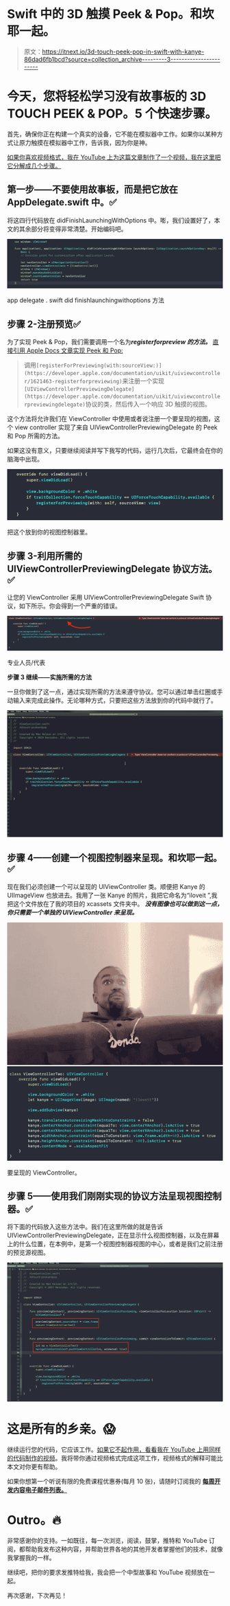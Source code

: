 # Swift 中的 3D 触摸 Peek & Pop。和坎耶一起。

> 原文：<https://itnext.io/3d-touch-peek-pop-in-swift-with-kanye-86dad6fb1bcd?source=collection_archive---------3----------------------->

# 今天，您将轻松学习没有故事板的 3D TOUCH PEEK & POP。5 个快速步骤。

首先，确保你正在构建一个真实的设备，它不能在模拟器中工作。如果你以某种方式让原力触摸在模拟器中工作，告诉我，因为你是神。

[如果你喜欢视频格式，我在 YouTube 上为这篇文章制作了一个视频，我在这里把它分解成几个步骤。](https://youtu.be/MLPHGz_Rh8Q)

## 第一步——不要使用故事板，而是把它放在 AppDelegate.swift 中。✅

将这四行代码放在 didFinishLaunchingWithOptions 中。嘭，我们设置好了，本文的其余部分将变得非常清楚。开始编码吧。

![](img/f66eeff9301ee250b39cef516a46f85a.png)

app delegate . swift did finishlaunchingwithoptions 方法

## 步骤 2-注册预览✅

为了实现 Peek & Pop，我们需要调用一个名为***registerforpreview 的方法。*** [直接引用 Apple Docs 文章实现 Peek 和 Pop:](https://developer.apple.com/documentation/uikit/peek_and_pop/implementing_peek_and_pop)

> 调用`[registerForPreviewing(with:sourceView:)](https://developer.apple.com/documentation/uikit/uiviewcontroller/1621463-registerforpreviewing)`来注册一个实现`[UIViewControllerPreviewingDelegate](https://developer.apple.com/documentation/uikit/uiviewcontrollerpreviewingdelegate)`协议的类，然后传入一个响应 3D 触摸的视图。

这个方法将允许我们在 ViewController 中使用或者说注册一个要呈现的视图，这个 view controller 实现了来自 UIViewControllerPreviewingDelegate 的 Peek 和 Pop 所需的方法。

如果这没有意义，只要继续阅读并写下我写的代码，运行几次后，它最终会在你的脑海中出现。

![](img/d4ccab1eb4b101435eea8ad2014d3d00.png)

把这个放到你的视图控制器里。

## 步骤 3-利用所需的 UIViewControllerPreviewingDelegate 协议方法。✅

让您的 ViewController 采用 UIViewControllerPreviewingDelegate Swift 协议，如下所示。你会得到一个严重的错误。

![](img/3c7fa18e1b966e79fd82f305c7cf314b.png)

专业人员/代表

**步骤 3 继续——实施所需的方法**

一旦你做到了这一点，通过实现所需的方法来遵守协议。您可以通过单击红圈或手动输入来完成此操作。无论哪种方式，只要把这些方法放到你的代码中就行了。

![](img/0fcbfd33d8ca47637533d858951a7939.png)

## 步骤 4——创建一个视图控制器来呈现。和坎耶一起。✅

现在我们必须创建一个可以呈现的 UIViewController 类。顺便把 Kanye 的 UIImageView 也放进去。我用了一张 Kanye 的照片，我把它命名为“iloveit ”,我把这个文件放在了我的项目的 xcassets 文件夹中。 ***没有图像也可以做到这一点，你只需要一个单独的 UIViewController 来呈现。***

![](img/54eeace73fb2ee7eef8a93d5e1ed4e34.png)![](img/05387d0dd10fc8c2f0e203ac0eed988a.png)

要呈现的 ViewController。

## 步骤 5——使用我们刚刚实现的协议方法呈现视图控制器。✅

将下面的代码放入这些方法中。我们在这里所做的就是告诉 UIViewControllerPreviewingDelegate，正在显示什么视图控制器，以及在屏幕上的什么位置，在本例中，是第一个视图控制器视图的中心，或者是我们之前注册的预览源视图。

![](img/041f0884bd763716d576216a30949047.png)

# 这是所有的乡亲。😱

继续运行您的代码，它应该工作。[如果它不起作用，看看我在 YouTube 上用同样的代码制作的视频](https://youtu.be/MLPHGz_Rh8Q)。我将带你通过视频格式完成这项工作，视频格式的解释可能比本文对你更有帮助。

如果你想第一个听说有限的免费课程优惠券(每月 10 张)，请随时订阅我的 [**每周开发内容电子邮件列表。**](https://www.maxcodes.io)

# **Outro。🔥**

非常感谢你的支持。一如既往，每一次浏览，阅读，鼓掌，推特和 YouTube 订阅，都帮助我发布这种内容，并帮助世界各地的其他开发者掌握他们的技术，就像我掌握我的一样。

继续吧，把你的要求发推特给我，我会把一个中型故事和 YouTube 视频放在一起。

再次感谢，下次再见！